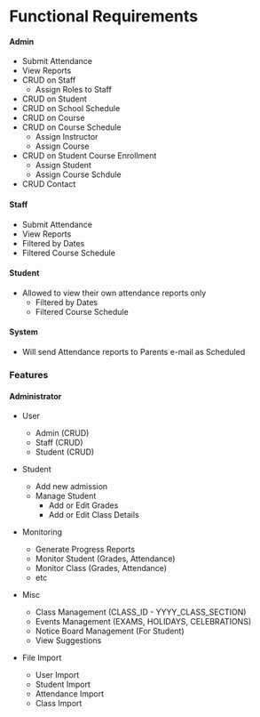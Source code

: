# Functional Requirements


####  Admin

  - Submit Attendance
  - View Reports
  - CRUD on Staff
	   - Assign Roles to Staff
  - CRUD on Student
  - CRUD on School Schedule
  - CRUD on Course
  - CRUD on Course Schedule
    -	Assign Instructor
    -	Assign Course
  - CRUD on Student Course Enrollment
    -	Assign Student
    -	Assign Course Schdule
  - CRUD Contact


####  Staff
  - Submit Attendance
  - View Reports
   - Filtered by Dates
   - Filtered Course Schedule


#### Student
  - Allowed to view their own attendance reports only
    -	Filtered by Dates
    -	Filtered Course Schedule

#### System
  - Will send Attendance reports to Parents e-mail as Scheduled  




### **Features**

#### Administrator

  - User
     - Admin (CRUD)
     - Staff (CRUD)
     - Student (CRUD)


  - Student
      - Add new admission
      - Manage Student
          - Add or Edit Grades
          - Add or Edit Class Details


  - Monitoring
    - Generate Progress Reports
    - Monitor Student (Grades, Attendance)
    -  Monitor Class (Grades, Attendance)
    -  etc


  - Misc
    - Class Management (CLASS_ID - YYYY_CLASS_SECTION)
    - Events Management (EXAMS, HOLIDAYS, CELEBRATIONS)
    - Notice Board Management (For Student)
    - View Suggestions


  - File Import
      - User Import
      - Student Import
      - Attendance Import
      - Class Import
